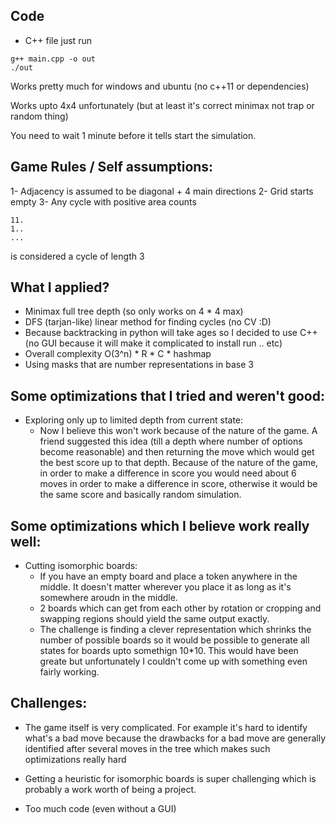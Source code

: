## Code
* C++ file just run
```
g++ main.cpp -o out
./out
```
Works pretty much for windows and ubuntu (no c++11 or dependencies)

Works upto 4x4 unfortunately (but at least it's correct minimax not trap or random thing)

You need to wait 1 minute before it tells start the simulation.
## Game Rules / Self assumptions:

1- Adjacency is assumed to be diagonal + 4 main directions
2- Grid starts empty
3- Any cycle with positive area counts 
```
11.
1..
...
```
is considered a cycle of length 3

## What I applied?

* Minimax full tree depth (so only works on 4 * 4 max)
* DFS (tarjan-like) linear method for finding cycles (no CV :D)
* Because backtracking in python will take ages so I decided to use C++ (no GUI because it will make it complicated to install run .. etc)
* Overall complexity O(3^n) * R * C * hashmap
* Using masks that are number representations in base 3

## Some optimizations that I tried and weren't good:
* Exploring only up to limited depth from current state:
    * Now I believe this won't work because of the nature of the game. A friend suggested this idea (till a depth where number of options become reasonable) and then returning the move which would get the best score up to that depth. Because of the nature of the game, in order to make a difference in score you would need about 6 moves in order to make a difference in score, otherwise it would be the same score and basically random simulation. 

## Some optimizations which I believe work really well:

* Cutting isomorphic boards:
    * If you have an empty board and place a token anywhere in the middle. It doesn't matter wherever you place it as long as it's somewhere aroudn in the middle.
    * 2 boards which can get from each other by rotation or cropping and swapping regions should yield the same output exactly.
    * The challenge is finding a clever representation which shrinks the number of possible boards so it would be possible to generate all states for boards upto somethign 10*10. This would have been greate but unfortunately I couldn't come up with something even fairly working.



## Challenges:

* The game itself is very complicated. For example it's hard to identify what's a bad move because the drawbacks for a bad move are generally identified after several moves in the tree which makes such optimizations really hard

* Getting a heuristic for isomorphic boards is super challenging which is probably a work worth of being a project.

* Too much code (even without a GUI)


